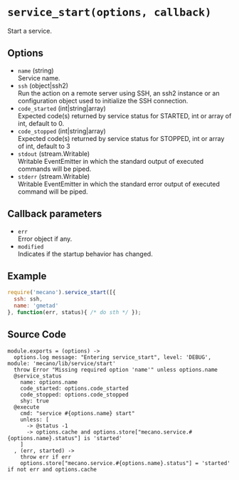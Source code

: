 
# `service_start(options, callback)`

Start a service.

## Options

*   `name` (string)   
    Service name.   
*   `ssh` (object|ssh2)   
    Run the action on a remote server using SSH, an ssh2 instance or an
    configuration object used to initialize the SSH connection.   
*   `code_started` (int|string|array)   
    Expected code(s) returned by service status for STARTED, int or array of
    int, default to 0.   
*   `code_stopped` (int|string|array)   
    Expected code(s) returned by service status for STOPPED, int or array of 
    int, default to 3   
*   `stdout` (stream.Writable)   
    Writable EventEmitter in which the standard output of executed commands will
    be piped.   
*   `stderr` (stream.Writable)   
    Writable EventEmitter in which the standard error output of executed command
    will be piped.   

## Callback parameters

*   `err`   
    Error object if any.   
*   `modified`   
    Indicates if the startup behavior has changed.   

## Example

```js
require('mecano').service_start([{
  ssh: ssh,
  name: 'gmetad'
}, function(err, status){ /* do sth */ });
```

## Source Code

    module.exports = (options) ->
      options.log message: "Entering service_start", level: 'DEBUG', module: 'mecano/lib/service/start'
      throw Error "Missing required option 'name'" unless options.name
      @service_status
        name: options.name
        code_started: options.code_started
        code_stopped: options.code_stopped
        shy: true
      @execute
        cmd: "service #{options.name} start"
        unless: [
          -> @status -1
          -> options.cache and options.store["mecano.service.#{options.name}.status"] is 'started'
        ]
      , (err, started) ->
        throw err if err
        options.store["mecano.service.#{options.name}.status"] = 'started' if not err and options.cache
